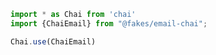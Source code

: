 ```typescript
import * as Chai from 'chai'
import {ChaiEmail} from "@fakes/email-chai";

Chai.use(ChaiEmail)
```
